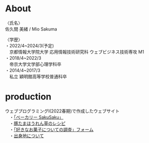 # About 
<p>〈氏名〉<br>
佐久間 美緒 / Mio Sakuma</p>

<p>〈学歴〉<br>
・2022/4~2024/3(予定)<br>
  　京都情報大学院大学 応用情報技術研究科 ウェブビジネス技術専攻 M1<br>
・2018/4~2022/3<br>
  　帝京大学文学部心理学科卒<br>
・2014/4~2017/3<br>
  　私立 穎明館高等学校普通科卒</p>

# production
<p>ウェブプログラミングⅠ(2022春期)で作成したウェブサイト<br>
  　・<a href="https://rekiota.github.io/bakery-sakusaku.github.io/">「ベーカリー SakuSaku」</a><br>
  　・<a href="https://rekiota.github.io/butatamahourennsou-recipe.github.io/">豚たまほうれん草のレシピ</a><br>
  　・<a href="https://rekiota.github.io/favorite-snacks-survey.github.io/survey.html">「好きなお菓子についての調査」フォーム</a><br>
  　・<a href="https://rekiota.github.io/birthplace-introduction.github.io/">出身地について</a></p>
